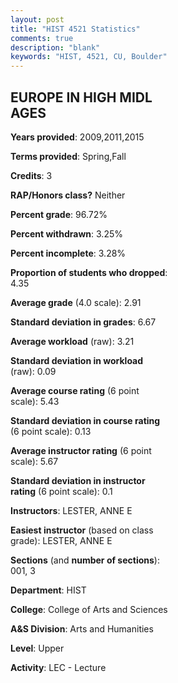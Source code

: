 ```yaml
---
layout: post
title: "HIST 4521 Statistics"
comments: true
description: "blank"
keywords: "HIST, 4521, CU, Boulder"
--- 
```

<head>
<script src="https://ajax.googleapis.com/ajax/libs/jquery/2.1.3/jquery.min.js"></script>
<script src="https://dl.dropboxusercontent.com/s/pc42nxpaw1ea4o9/highcharts.js?dl=0"></script>
<!-- <script src="../assets/js/highcharts.js"></script> -->
<style type="text/css">@font-face {
	font-family: "Bebas Neue";
	src: url(https://www.filehosting.org/file/details/544349/BebasNeue%20Regular.otf) format("opentype");
	}
	h1.Bebas { 
		font-family: "Bebas Neue", Verdana, Tahoma;
	}
</style>
</head>
<body>
	<div id="container" style="float: right; width: 45%; height: 88%; margin-left: 2.5%; margin-right: 2.5%;"></div>
	<script language="JavaScript">
		$(document).ready(function() {
		var chart = {type: 'column'};
		var title = {text: 'Grade Distribution'};
		var xAxis = {categories: ['A','B','C','D','F'],crosshair: true};
		var yAxis = {min: 0,title: {text: 'Percentage'}};
		var tooltip = {headerFormat: '<center><b><span style="font-size:20px">{point.key}</span></b></center>',
		               pointFormat: '<td style="padding:0"><b>{point.y:.1f}%</b></td>',
		               footerFormat: '</table>',shared: true,useHTML: true};
		var plotOptions = {column: {pointPadding: 0.0,borderWidth: 0}};  
		var credits = {enabled: false};var series= [{name: 'Percent',data: [25.58,51.16,18.6,1.16,3.49,]}];
		var json = {};
		json.chart = chart;
		json.title = title;
		json.tooltip = tooltip;
		json.xAxis = xAxis;
		json.yAxis = yAxis;  
		json.series = series;
		json.plotOptions = plotOptions;  
		json.credits = credits;
		$('#container').highcharts(json);
	});
	</script>
</body>
			   
## EUROPE IN HIGH MIDL AGES

**Years provided**: 2009,2011,2015

**Terms provided**: Spring,Fall

**Credits**: 3

**RAP/Honors class?** Neither

**Percent grade**: 96.72%

**Percent withdrawn**: 3.25%

**Percent incomplete**: 3.28%

**Proportion of students who dropped**: 4.35

**Average grade** (4.0 scale): 2.91

**Standard deviation in grades**: 6.67

**Average workload** (raw): 3.21

**Standard deviation in workload** (raw): 0.09

**Average course rating** (6 point scale): 5.43

**Standard deviation in course rating** (6 point scale): 0.13

**Average instructor rating** (6 point scale): 5.67

**Standard deviation in instructor rating** (6 point scale): 0.1

**Instructors**: LESTER, ANNE E

**Easiest instructor** (based on class grade): LESTER, ANNE E

**Sections** (and **number of sections**): 001, 3

**Department**: HIST

**College**: College of Arts and Sciences

**A&S Division**: Arts and Humanities

**Level**: Upper

**Activity**: LEC - Lecture